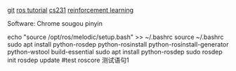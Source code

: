 [git](https://www.liaoxuefeng.com/wiki/896043488029600)
[ros tutorial](https://github.com/sychaichangkun/ROS-Academy-for-Beginners)
[cs231](http://cs231n.stanford.edu/)
[reinforcement learning](http://rail.eecs.berkeley.edu/deeprlcourse/)


Software:
Chrome
sougou pinyin


echo "source /opt/ros/melodic/setup.bash" >> ~/.bashrc
source ~/.bashrc
sudo apt install python-rosdep python-rosinstall python-rosinstall-generator python-wstool build-essential
sudo apt install python-rosdep
sudo rosdep init
rosdep update
#test 
roscore
测试语句1

